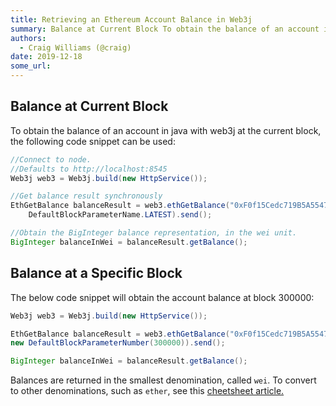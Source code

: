 ```yaml
---
title: Retrieving an Ethereum Account Balance in Web3j
summary: Balance at Current Block To obtain the balance of an account in java with web3j at the current block, the following code snippet can be used //Connect to node.
authors:
  - Craig Williams (@craig)
date: 2019-12-18
some_url: 
---
```


## Balance at Current Block

To obtain the balance of an account in java with web3j at the current block, the following code snippet can be used:



``` java
//Connect to node.
//Defaults to http://localhost:8545
Web3j web3 = Web3j.build(new HttpService());

//Get balance result synchronously
EthGetBalance balanceResult = web3.ethGetBalance("0xF0f15Cedc719B5A55470877B0710d5c7816916b1", 
	DefaultBlockParameterName.LATEST).send();

//Obtain the BigInteger balance representation, in the wei unit.
BigInteger balanceInWei = balanceResult.getBalance();
```

## Balance at a Specific Block

The below code snippet will obtain the account balance at block 300000:

``` java
Web3j web3 = Web3j.build(new HttpService());

EthGetBalance balanceResult = web3.ethGetBalance("0xF0f15Cedc719B5A55470877B0710d5c7816916b1", 
new DefaultBlockParameterNumber(300000)).send();

BigInteger balanceInWei = balanceResult.getBalance();
```

Balances are returned in the smallest denomination, called `wei`.  To convert to other denominations, such as `ether`, see this [cheetsheet article.](https://kauri.io/converting-between-ether-units-denominations-in-web3j/ecfdb383843b4379bc0c7aac37d6ba77/a)

